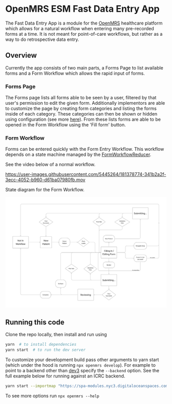 

# OpenMRS ESM Fast Data Entry App

The Fast Data Entry App is a module for the [OpenMRS](https://openmrs.org/) healthcare platform which allows for a natural workflow when entering many pre-recorded forms at a time. It is not meant for point-of-care workflows, but rather as a way to do retrospective data entry.

## Overview
Currently the app consists of two main parts, a Forms Page to list available forms and a Form Workflow which allows the rapid input of forms.

### Forms Page
The Forms page lists all forms able to be seen by a user, filtered by that user's permission to edit the given form. Additionally implementors are able to customize the page by creating form categories and listing the forms inside of each category. These categories can then be shown or hidden using configuration (see more [here](docs/configuring-form-categories.md)). From these lists forms are able to be opened in the Form Workflow using the 'Fill form' button.

### Form Workflow
Forms can be entered quickly with the Form Entry Workflow. This workflow depends on a state machine managed by the [FormWorkflowReducer](src/context/FormWorkflowReducer.ts).

See the video below of a normal workflow.

https://user-images.githubusercontent.com/5445264/181378774-341b2a2f-3ecc-4052-b960-d61ba07980fb.mov

State diagram for the Form Workflow.

![Form Workflow State Diagram](docs/form-workflow-state-diagram.png)

## Running this code

Clone the repo locally, then install and run using

```sh
yarn  # to install dependencies
yarn start  # to run the dev server
```

To customize your development build pass other arguments to yarn start (which under the hood is running `npx openmrs develop`). For example to point to a backend other than [dev3](https://dev3.openmrs.org/)  specify the `--backend` option. See the full example below for running against an ICRC backend.

```sh
yarn start --importmap "https://spa-modules.nyc3.digitaloceanspaces.com/import-map.json" --backend "https://openmrs-dev-v2.test.icrc.org/" --add-cookie "MRHSession=abcdefghijklmnop012345678910" --spa-path "/ui"
```

To see more options run `npx openmrs --help`
